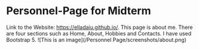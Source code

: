 # Personnel-Page for Midterm
Link to the Website: https://elladaiu.github.io/. This page is about me. There are four sections such as Home, About, Hobbies and Contacts. I have used Bootstrap 5. 
![This is an image](/Personnel Page/screenshots/about.png)
